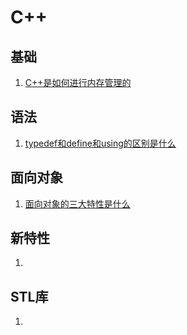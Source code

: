 # C++
## **基础**
1. [C++是如何进行内存管理的](./cpp八股/1.C++是如何进行内存管理的.md)

## **语法**
1. [typedef和define和using的区别是什么](./cpp八股/1.typedef和define和using的区别是什么.md)

## **面向对象**
1. [面向对象的三大特性是什么](./cpp八股/1.面向对象的三大特性是什么.md)

## **新特性**
1. []()

## **STL库**
1. []()